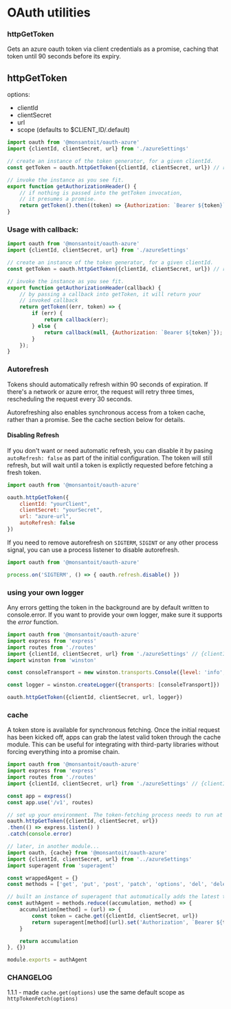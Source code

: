 # OAuth utilities

### httpGetToken

Gets an azure oauth token via client credentials as a promise, caching that
token until 90 seconds before its expiry.

## httpGetToken

options:
- clientId
- clientSecret
- url
- scope (defaults to $CLIENT_ID/.default)

``` javascript
import oauth from '@monsantoit/oauth-azure'
import {clientId, clientSecret, url} from './azureSettings'

// create an instance of the token generator, for a given clientId.
const getToken = oauth.httpGetToken({clientId, clientSecret, url}) // returns a function.

// invoke the instance as you see fit.
export function getAuthorizationHeader() {
    // if nothing is passed into the getToken invocation,
    // it presumes a promise.
    return getToken().then((token) => {Authorization: `Bearer ${token}`})
}
```

### Usage with callback:

``` javascript
import oauth from '@monsantoit/oauth-azure'
import {clientId, clientSecret, url} from './azureSettings'

// create an instance of the token generator, for a given clientId.
const getToken = oauth.httpGetToken({clientId, clientSecret, url}) // returns a function.

// invoke the instance as you see fit.
export function getAuthorizationHeader(callback) {
    // by passing a callback into getToken, it will return your
    // invoked callback
    return getToken((err, token) => {
        if (err) {
            return callback(err);
        } else {
            return callback(null, {Authorization: `Bearer ${token}`});
        }
    });
}
```
### Autorefresh
Tokens should automatically refresh within 90 seconds of expiration. If there's a network or azure error, the request will retry three times, rescheduling the request every 30 seconds.

Autorefreshing also enables synchronous access from a token cache, rather than a promise. See the cache section below for details.

#### Disabling Refresh

If you don't want or need automatic refresh, you can disable it by pasing `autoRefresh: false` as part of the initial configuration. The token will still refresh, but will wait until a token is explictly requested before fetching a fresh token.

``` javascript
import oauth from '@monsantoit/oauth-azure'

oauth.httpGetToken({
    clientId: "yourClient",
    clientSecret: "yourSecret",
    url: "azure-url",
    autoRefresh: false
})

```

If you need to remove autorefresh on `SIGTERM`, `SIGINT` or any other process signal, you can use a process listener to disable autorefresh.

``` javascript
import oauth from '@monsantoit/oauth-azure'

process.on('SIGTERM', () => { oauth.refresh.disable() })
```

### using your own logger
Any errors getting the token in the background are by default written to console.error.  If you want to provide your own logger, make sure it supports the *error* function.
``` javascript
import oauth from '@monsantoit/oauth-azure'
import express from 'express'
import routes from './routes'
import {clientId, clientSecret, url} from './azureSettings' // {clientId, clientSecret, url}
import winston from 'winston'

const consoleTransport = new winston.transports.Console({level: 'info', stderrLevels: ['error']})

const logger = winston.createLogger({transports: [consoleTransport]})

oauth.httpGetToken({clientId, clientSecret, url, logger})
```

### cache
A token store is available for synchronous fetching. Once the initial request has been kicked off, apps can grab the latest valid token through the cache module. This can be useful for integrating with third-party libraries without forcing everything into a promise chain.

``` javascript
import oauth from '@monsantoit/oauth-azure'
import express from 'express'
import routes from './routes'
import {clientId, clientSecret, url} from './azureSettings' // {clientId, clientSecret, url}

const app = express()
const app.use('/v1', routes)

// set up your environment. The token-fetching process needs to run at least once.
oauth.httpGetToken({clientId, clientSecret, url})
.then(() => express.listen() )
.catch(console.error)

// later, in another module...
import oauth, {cache} from '@monsantoit/oauth-azure'
import {clientId, clientSecret, url} from '../azureSettings'
import superagent from 'superagent'

const wrappedAgent = {}
const methods = ['get', 'put', 'post', 'patch', 'options', 'del', 'delete']

// built an instance of superagent that automatically adds the latest token.
const authAgent = methods.reduce((accumulation, method) => {
    accumulation[method] = (url) => {
        const token = cache.get({clientId, clientSecret, url})
        return superagent[method](url).set('Authorization', `Bearer ${token}`)
    }

    return accumulation
}, {})

module.exports = authAgent
```

### CHANGELOG

1.1.1 - made `cache.get(options)` use the same default scope as `httpTokenFetch(options)`